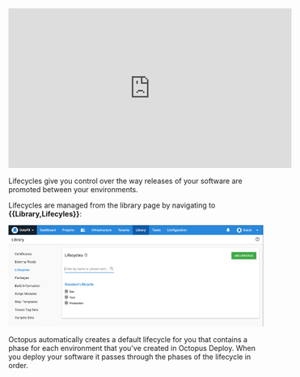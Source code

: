 <iframe width="560" height="315" src="https://www.youtube.com/embed/ofc-u61ukRA" frameborder="0" allow="accelerometer; autoplay; encrypted-media; gyroscope; picture-in-picture" allowfullscreen></iframe>

Lifecycles give you control over the way releases of your software are promoted between your environments. 

Lifecycles are managed from the library page by navigating to **{{Library,Lifecyles}}**:

![The lifecyles area of the Octopus Web Portal](/docs/shared-content/releases/images/lifecycles.png "width=500")

Octopus automatically creates a default lifecycle for you that contains a phase for each environment that you've created in Octopus Deploy. When you deploy your software it passes through the phases of the lifecycle in order.

